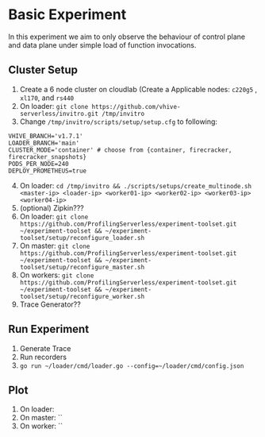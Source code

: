 # Basic Experiment
In this experiment we aim to only observe the behaviour of control plane and data plane under simple load of function invocations.

## Cluster Setup
1. Create a 6 node cluster on cloudlab (Create a Applicable nodes: `c220g5` , `xl170`, and `rs440`
2. On loader: `git clone https://github.com/vhive-serverless/invitro.git /tmp/invitro`
3. Change `/tmp/invitro/scripts/setup/setup.cfg` to following:
```
VHIVE_BRANCH='v1.7.1'
LOADER_BRANCH='main'
CLUSTER_MODE='container' # choose from {container, firecracker, firecracker_snapshots}
PODS_PER_NODE=240
DEPLOY_PROMETHEUS=true
```
4. On loader: `cd /tmp/invitro && ./scripts/setups/create_multinode.sh <master-ip> <loader-ip> <worker01-ip> <worker02-ip> <worker03-ip> <worker04-ip>`
5. (optional) Zipkin???
6. On loader: `git clone https://github.com/ProfilingServerless/experiment-toolset.git ~/experiment-toolset && ~/experiment-toolset/setup/reconfigure_loader.sh`
7. On master: `git clone https://github.com/ProfilingServerless/experiment-toolset.git ~/experiment-toolset && ~/experiment-toolset/setup/reconfigure_master.sh`
8. On workers: `git clone https://github.com/ProfilingServerless/experiment-toolset.git ~/experiment-toolset && ~/experiment-toolset/setup/reconfigure_worker.sh`
9. Trace Generator??

## Run Experiment
1. Generate Trace  
2. Run recorders
3. `go run ~/loader/cmd/loader.go --config=~/loader/cmd/config.json`

## Plot
1. On loader:
2. On master: `` 
3. On worker: `` 
